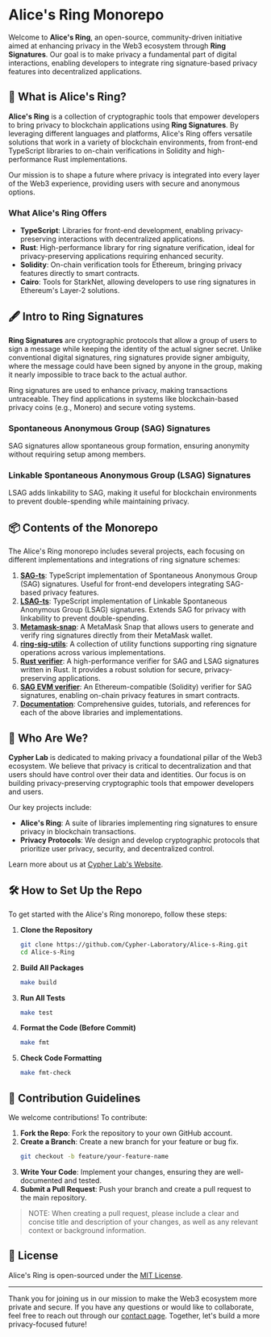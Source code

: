 # Alice's Ring Monorepo

Welcome to **Alice's Ring**, an open-source, community-driven initiative aimed at enhancing privacy in the Web3 ecosystem through **Ring Signatures**. Our goal is to make privacy a fundamental part of digital interactions, enabling developers to integrate ring signature-based privacy features into decentralized applications.

## 💍 What is Alice's Ring?

**Alice's Ring** is a collection of cryptographic tools that empower developers to bring privacy to blockchain applications using **Ring Signatures**. By leveraging different languages and platforms, Alice's Ring offers versatile solutions that work in a variety of blockchain environments, from front-end TypeScript libraries to on-chain verifications in Solidity and high-performance Rust implementations.

Our mission is to shape a future where privacy is integrated into every layer of the Web3 experience, providing users with secure and anonymous options.

### What Alice's Ring Offers

- **TypeScript**: Libraries for front-end development, enabling privacy-preserving interactions with decentralized applications.
- **Rust**: High-performance library for ring signature verification, ideal for privacy-preserving applications requiring enhanced security.
- **Solidity**: On-chain verification tools for Ethereum, bringing privacy features directly to smart contracts.
- **Cairo**: Tools for StarkNet, allowing developers to use ring signatures in Ethereum's Layer-2 solutions.

## 🖋️ Intro to Ring Signatures

**Ring Signatures** are cryptographic protocols that allow a group of users to sign a message while keeping the identity of the actual signer secret. Unlike conventional digital signatures, ring signatures provide signer ambiguity, where the message could have been signed by anyone in the group, making it nearly impossible to trace back to the actual author.

Ring signatures are used to enhance privacy, making transactions untraceable. They find applications in systems like blockchain-based privacy coins (e.g., Monero) and secure voting systems.

### **Spontaneous Anonymous Group (SAG) Signatures**
SAG signatures allow spontaneous group formation, ensuring anonymity without requiring setup among members.

### **Linkable Spontaneous Anonymous Group (LSAG) Signatures**
LSAG adds linkability to SAG, making it useful for blockchain environments to prevent double-spending while maintaining privacy.

## 📦 Contents of the Monorepo
The Alice's Ring monorepo includes several projects, each focusing on different implementations and integrations of ring signature schemes:

1. **[SAG-ts](./packages/sag-ts)**: TypeScript implementation of Spontaneous Anonymous Group (SAG) signatures. Useful for front-end developers integrating SAG-based privacy features.
2. **[LSAG-ts](./packages/lsag-ts)**: TypeScript implementation of Linkable Spontaneous Anonymous Group (LSAG) signatures. Extends SAG for privacy with linkability to prevent double-spending.
3. **[Metamask-snap](./packages/metamask-snap)**: A MetaMask Snap that allows users to generate and verify ring signatures directly from their MetaMask wallet.
4. **[ring-sig-utils](./packages/ring-sig-utils)**: A collection of utility functions supporting ring signature operations across various implementations.
5. **[Rust verifier](./packages/rust-verifier)**: A high-performance verifier for SAG and LSAG signatures written in Rust. It provides a robust solution for secure, privacy-preserving applications.
6. **[SAG EVM verifier](./packages/sag-evm-verifier)**: An Ethereum-compatible (Solidity) verifier for SAG signatures, enabling on-chain privacy features in smart contracts.
7. **[Documentation](./packages/documentation)**: Comprehensive guides, tutorials, and references for each of the above libraries and implementations.

## 🔐 Who Are We?

**Cypher Lab** is dedicated to making privacy a foundational pillar of the Web3 ecosystem. We believe that privacy is critical to decentralization and that users should have control over their data and identities. Our focus is on building privacy-preserving cryptographic tools that empower developers and users.

Our key projects include:
- **Alice's Ring**: A suite of libraries implementing ring signatures to ensure privacy in blockchain transactions.
- **Privacy Protocols**: We design and develop cryptographic protocols that prioritize user privacy, security, and decentralized control.

Learn more about us at [Cypher Lab's Website](https://www.cypherlab.org/).

## 🛠️ How to Set Up the Repo
To get started with the Alice's Ring monorepo, follow these steps:

1. **Clone the Repository**
   ```bash
   git clone https://github.com/Cypher-Laboratory/Alice-s-Ring.git
   cd Alice-s-Ring
   ```
2. **Build All Packages**
   ```bash
   make build
   ```
3. **Run All Tests**
   ```bash
   make test
   ```
4. **Format the Code (Before Commit)**
   ```bash
   make fmt
   ```
5. **Check Code Formatting**
   ```bash
   make fmt-check
   ```

## 🤝 Contribution Guidelines
We welcome contributions! To contribute:

1. **Fork the Repo**: Fork the repository to your own GitHub account.
2. **Create a Branch**: Create a new branch for your feature or bug fix.
   ```bash
   git checkout -b feature/your-feature-name
   ```
3. **Write Your Code**: Implement your changes, ensuring they are well-documented and tested.
4. **Submit a Pull Request**: Push your branch and create a pull request to the main repository.

> NOTE: When creating a pull request, please include a clear and concise title and description of your changes, as well as any relevant context or background information.

## 📄 License
Alice's Ring is open-sourced under the [MIT License](./LICENSE).

---
Thank you for joining us in our mission to make the Web3 ecosystem more private and secure. If you have any questions or would like to collaborate, feel free to reach out through our [contact page](mailto:contact@cypherlab.org). Together, let's build a more privacy-focused future!

